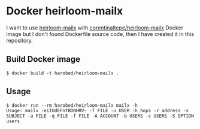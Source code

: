 # Docker heirloom-mailx

I want to use [heirloom-mailx](http://heirloom.sourceforge.net/mailx.html) with [corentinaltepe/heirloom-mailx](https://hub.docker.com/r/corentinaltepe/heirloom-mailx/) Docker image but I don't found Dockerfile source code, then I have created it in this repository.

## Build Docker image

```
$ docker build -t harobed/heirloom-mailx .
```

## Usage

```
$ docker run --rm harobed/heirloom-mailx mailx -h
Usage: mailx -eiIUdEFntBDNHRV~ -T FILE -u USER -h hops -r address -s SUBJECT -a FILE -q FILE -f FILE -A ACCOUNT -b USERS -c USERS -S OPTION users
```
